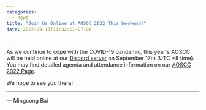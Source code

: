 ```yaml
---
categories:
  - news
title: "Join Us Online at AOSCC 2022 This Weekend!"
date: 2022-09-13T17:32:21-07:00

---
```


As we continue to cope with the COVID-19 pandemic, this year's AOSCC will be
held online at our [Discord server](https://discord.gg/bzYDZkbw?event=1013262604002672641) on September 17th
(UTC +8 time). You may find detailed agenda and attendance information on our
[AOSCC 2022 Page](https://wiki.aosc.io/community/aoscc/2021/).

We hope to see you there!

----

— Mingcong Bai
